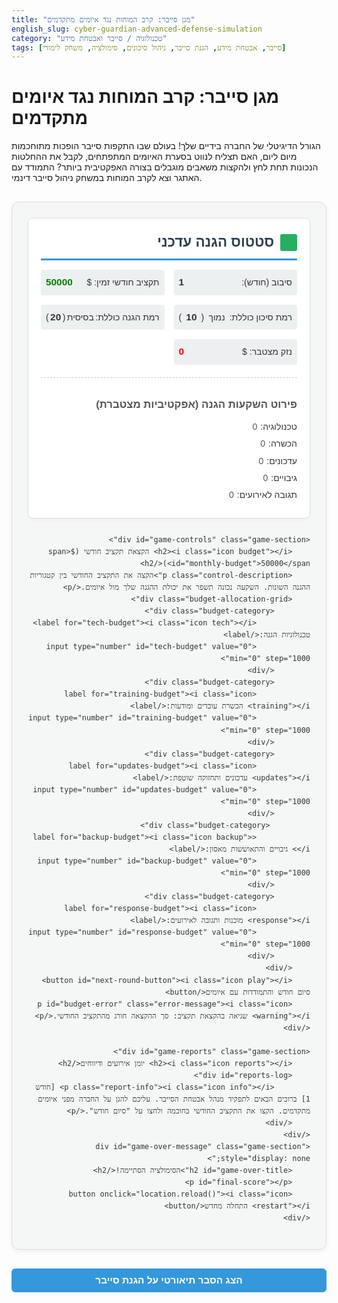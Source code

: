 ```yaml
---
title: "מגן סייבר: קרב המוחות נגד איומים מתקדמים"
english_slug: cyber-guardian-advanced-defense-simulation
category: "טכנולוגיה / סייבר ואבטחת מידע"
tags: [סייבר, אבטחת מידע, הגנת סייבר, ניהול סיכונים, סימולציה, משחק לימודי]
---
```

# מגן סייבר: קרב המוחות נגד איומים מתקדמים

הגורל הדיגיטלי של החברה בידיים שלך! בעולם שבו התקפות סייבר הופכות מתוחכמות מיום ליום, האם תצליח לנווט בסערת האיומים המתפתחים, לקבל את ההחלטות הנכונות תחת לחץ ולהקצות משאבים מוגבלים בצורה האפקטיבית ביותר? התמודד עם האתגר וצא לקרב המוחות במשחק ניהול סייבר דינמי.

<div id="game-container">
    <div id="game-stats" class="game-section">
        <h2><i class="icon shield"></i> סטטוס הגנה עדכני</h2>
        <div class="stats-grid">
            <p>סיבוב (חודש): <span id="round" class="stat-value">1</span></p>
            <p>תקציב חודשי זמין: $<span id="budget" class="stat-value colored">50000</span></p>
            <p>רמת סיכון כוללת: <span id="risk-level" class="stat-text colored">נמוך</span> (<span id="risk-value" class="stat-value">10</span>)</p>
            <p>רמת הגנה כוללת: <span id="defense-level" class="stat-text colored">בסיסית</span> (<span id="defense-value" class="stat-value">20</span>)</p>
            <p>נזק מצטבר: $<span id="damage" class="stat-value colored">0</span></p>
        </div>
         <div id="defense-breakdown">
            <h3>פירוט השקעות הגנה (אפקטיביות מצטברת)</h3>
             <p>טכנולוגיה: <span id="defense-tech" class="defense-level-value">0</span></p>
             <p>הכשרה: <span id="defense-training" class="defense-level-value">0</span></p>
             <p>עדכונים: <span id="defense-updates" class="defense-level-value">0</span></p>
             <p>גיבויים: <span id="defense-backup" class="defense-level-value">0</span></p>
             <p>תגובה לאירועים: <span id="defense-response" class="defense-level-value">0</span></p>
         </div>
    </div>

    <div id="game-controls" class="game-section">
        <h2><i class="icon budget"></i> הקצאת תקציב חודשי ($<span id="monthly-budget">50000</span>)</h2>
        <p class="control-description">הקצה את התקציב החודשי בין קטגוריות ההגנה השונות. השקעה נכונה תשפר את יכולת ההגנה שלך מול איומים.</p>
        <div class="budget-allocation-grid">
            <div class="budget-category">
                <label for="tech-budget"><i class="icon tech"></i> טכנולוגיות הגנה:</label>
                <input type="number" id="tech-budget" value="0" min="0" step="1000">
            </div>
            <div class="budget-category">
                <label for="training-budget"><i class="icon training"></i> הכשרת עובדים ומודעות:</label>
                <input type="number" id="training-budget" value="0" min="0" step="1000">
            </div>
            <div class="budget-category">
                <label for="updates-budget"><i class="icon updates"></i> עדכונים ותחזוקה שוטפת:</label>
                <input type="number" id="updates-budget" value="0" min="0" step="1000">
            </div>
             <div class="budget-category">
                <label for="backup-budget"><i class="icon backup"></i> גיבויים והתאוששות מאסון:</label>
                <input type="number" id="backup-budget" value="0" min="0" step="1000">
            </div>
            <div class="budget-category">
                <label for="response-budget"><i class="icon response"></i> מוכנות ותגובה לאירועים:</label>
                <input type="number" id="response-budget" value="0" min="0" step="1000">
            </div>
        </div>
        <button id="next-round-button"><i class="icon play"></i> סיום חודש והתמודדות עם איומים</button>
        <p id="budget-error" class="error-message"><i class="icon warning"></i> שגיאה בהקצאת תקציב: סך ההקצאה חורג מהתקציב החודשי.</p>
    </div>

    <div id="game-reports" class="game-section">
        <h2><i class="icon reports"></i> יומן אירועים ודיווחים</h2>
        <div id="reports-log">
            <p class="report-info"><i class="icon info"></i> [חודש 1] ברוכים הבאים לתפקיד מנהל אבטחת הסייבר. עליכם להגן על החברה מפני איומים מתקדמים. הקצו את התקציב החודשי בחוכמה ולחצו על "סיום חודש".</p>
        </div>
    </div>
    <div id="game-over-message" class="game-section" style="display: none;">
        <h2 id="game-over-title">הסימולציה הסתיימה!</h2>
        <p id="final-score"></p>
        <button onclick="location.reload()"><i class="icon restart"></i> התחלה מחדש</button>
    </div>
</div>

<style>
/* General Styles & Typography */
#game-container {
    font-family: 'Arial', sans-serif;
    max-width: 900px;
    margin: 30px auto;
    padding: 25px;
    border: 1px solid #ddd;
    border-radius: 12px;
    background-color: #f4f7f6;
    direction: rtl; /* Right-to-left for Hebrew */
    text-align: right;
    box-shadow: 0 4px 8px rgba(0, 0, 0, 0.05);
    color: #333;
    line-height: 1.6;
}

.game-section {
    margin-bottom: 25px;
    padding: 20px;
    border: 1px solid #e0e0e0;
    border-radius: 8px;
    background-color: #fff;
    box-shadow: 0 2px 4px rgba(0, 0, 0, 0.03);
}

h2 {
    color: #2c3e50; /* Dark Blue-Grey */
    border-bottom: 3px solid #3498db; /* Bright Blue */
    padding-bottom: 8px;
    margin-top: 0;
    margin-bottom: 15px;
    display: flex;
    align-items: center;
    font-size: 1.6em;
}

h2 .icon {
    margin-left: 10px; /* Space after icon in RTL */
    font-size: 1.2em;
}

h3 {
    color: #555;
    margin-top: 15px;
    margin-bottom: 10px;
    font-size: 1.2em;
}

p {
    margin-bottom: 10px;
}

/* Icons (placeholders, could be replaced with actual icon font/SVG) */
.icon {
    display: inline-block;
    width: 1em;
    height: 1em;
    background-size: contain;
    background-repeat: no-repeat;
    vertical-align: middle;
    margin-left: 5px;
     /* Basic visual cues for placeholder icons */
     background-color: #3498db; /* Default icon color */
     border-radius: 3px;
}
.icon.shield { background-color: #27ae60; } /* Green */
.icon.budget { background-color: #f39c12; } /* Orange */
.icon.reports { background-color: #9b59b6; } /* Purple */
.icon.warning { background-color: #e74c3c; } /* Red */
.icon.play { background-color: #27ae60; } /* Green */
.icon.restart { background-color: #e74c3c; } /* Red */
.icon.info { background-color: #3498db; } /* Blue */

/* Specific Icons for Budget Categories (placeholders) */
.icon.tech { background-color: #3498db; } /* Blue */
.icon.training { background-color: #e67e22; } /* Dark Orange */
.icon.updates { background-color: #2ecc71; } /* Emerald Green */
.icon.backup { background-color: #f1c40f; } /* Yellow */
.icon.response { background-color: #c0392b; } /* Dark Red */


/* Stats Section */
.stats-grid {
    display: grid;
    grid-template-columns: repeat(auto-fit, minmax(180px, 1fr));
    gap: 15px;
    margin-bottom: 20px;
}

#game-stats p {
    margin: 0;
    padding: 8px;
    background-color: #ecf0f1; /* Light grey */
    border-radius: 4px;
    display: flex;
    justify-content: space-between;
    align-items: center;
}

.stat-value {
    font-weight: bold;
    font-size: 1.1em;
     transition: color 0.3s ease, transform 0.3s ease; /* Animation for value changes */
}

.stat-value.highlight {
     transform: scale(1.1);
     color: #e74c3c; /* Pulse red */
}
.stat-value.colored#budget { color: green; }
.stat-value.colored#damage { color: red; }

#risk-level { transition: color 0.3s ease; }
#defense-level { transition: color 0.3s ease; }

#risk-level[data-level="נמוך"] { color: #2ecc71; } /* Green */
#risk-level[data-level="בינוני"] { color: #f39c12; } /* Orange */
#risk-level[data-level="גבוה"] { color: #e74c3c; } /* Red */

#defense-level[data-level="בסיסית"] { color: #e74c3c; } /* Red */
#defense-level[data-level="טובה"] { color: #f39c12; } /* Orange */
#defense-level[data-level="מתקדמת"] { color: #2ecc71; } /* Green */

#defense-breakdown {
    margin-top: 20px;
    padding-top: 15px;
    border-top: 1px dashed #ccc;
}
#defense-breakdown p {
    margin: 5px 0;
    padding: 0;
    background: none;
    justify-content: flex-start; /* Align items to the right in RTL */
}
#defense-breakdown span {
    font-weight: normal;
    margin-right: 5px;
    font-size: 1em;
    color: #555;
}


/* Controls Section */
.control-description {
    font-style: italic;
    color: #555;
    margin-bottom: 20px;
}

.budget-allocation-grid {
     display: grid;
     grid-template-columns: repeat(auto-fit, minmax(250px, 1fr));
     gap: 15px;
}

.budget-category {
    display: flex;
    justify-content: space-between;
    align-items: center;
    background-color: #ecf0f1; /* Light grey */
    padding: 10px;
    border-radius: 4px;
}

.budget-category label {
    flex-grow: 1;
    margin-left: 10px; /* Space between label and input */
    display: flex;
    align-items: center;
    font-weight: bold;
}

.budget-category input[type="number"] {
    width: 100px; /* Fixed width for input */
    padding: 8px;
    border: 1px solid #ccc;
    border-radius: 4px;
    text-align: left; /* Numbers should be left-aligned */
    font-size: 1em;
}

button {
    display: block;
    width: 100%;
    padding: 12px;
    background-color: #2ecc71; /* Emerald Green */
    color: white;
    border: none;
    border-radius: 6px;
    font-size: 1.1em;
    cursor: pointer;
    transition: background-color 0.3s ease, transform 0.1s ease;
    margin-top: 20px;
    font-weight: bold;
    display: flex;
    align-items: center;
    justify-content: center;
}

button:hover {
    background-color: #27ae60; /* Darker Green */
}
button:active {
     transform: scale(0.98);
}
button:disabled {
    background-color: #bdc3c7; /* Grey */
    cursor: not-allowed;
}

button .icon {
    margin-left: 8px;
    font-size: 1em;
}


.error-message {
    color: #e74c3c; /* Red */
    font-weight: bold;
    margin-top: 10px;
    display: flex;
    align-items: center;
}
.error-message .icon {
    margin-left: 5px;
}


/* Reports Section */
#reports-log {
    max-height: 250px; /* Increased height */
    overflow-y: auto;
    border: 1px solid #e0e0e0;
    padding: 15px;
    background-color: #fefefe;
    border-radius: 4px;
    display: flex;
    flex-direction: column-reverse; /* Newest reports at the top */
    gap: 10px; /* Space between report entries */
}

#reports-log p {
    margin: 0;
    padding: 10px;
    border-bottom: 1px dashed #eee;
    line-height: 1.5;
    background-color: #fff;
    border-radius: 4px;
    transition: background-color 0.3s ease;
    display: flex;
    align-items: flex-start;
}

#reports-log p:first-child { /* Target the newest report */
    border-bottom: none;
}

#reports-log p .icon {
     margin-left: 8px;
     flex-shrink: 0; /* Prevent icon from shrinking */
     font-size: 1.1em;
     position: relative;
     top: 3px; /* Adjust vertical alignment */
}

/* Report specific styles */
.report-info { color: #3498db; } /* Blue */
.report-success { color: #27ae60; font-weight: bold; } /* Green */
.report-warning { color: #f39c12; font-weight: bold; } /* Orange */
.report-critical { color: #e74c3c; font-weight: bold; background-color: #fdeded; } /* Red with light red background */


/* Explanation Section */
#explanation-button {
    display: block;
    width: 100%;
    padding: 10px;
    background-color: #3498db; /* Bright Blue */
    color: white;
    border: none;
    border-radius: 6px;
    font-size: 1.1em;
    cursor: pointer;
    transition: background-color 0.3s ease;
    margin-top: 25px;
    font-weight: bold;
}

#explanation-button:hover {
     background-color: #2980b9; /* Darker Blue */
}

#explanation-content {
    margin-top: 25px;
    padding: 20px;
    border: 1px solid #e0e0e0;
    border-radius: 8px;
    background-color: #fff;
    box-shadow: 0 2px 4px rgba(0, 0, 0, 0.03);
}

#explanation-content h2 {
     border-bottom-color: #3498db; /* Match button color */
}

#explanation-content ul {
    list-style-type: disc;
    margin-right: 25px; /* Adjust for RTL */
    padding-right: 0;
}

#explanation-content li {
    margin-bottom: 10px;
    line-height: 1.6;
}

/* Game Over Message */
#game-over-message {
    text-align: center;
    padding: 30px;
    border: 3px solid #e74c3c; /* Red border */
    border-radius: 12px;
    background-color: #fff5f5; /* Light red background */
    margin-top: 30px;
    box-shadow: 0 6px 12px rgba(0, 0, 0, 0.1);
}

#game-over-title {
    color: #e74c3c; /* Red */
    border-bottom-color: #e74c3c;
    justify-content: center;
}

#final-score {
    font-size: 1.3em;
    margin-bottom: 20px;
    color: #333;
}

#game-over-message button {
    width: auto;
    margin-top: 15px;
    background-color: #e74c3c; /* Red */
    padding: 10px 20px; /* Smaller padding for inline button */
    display: inline-flex; /* Center button */
}
#game-over-message button:hover {
    background-color: #c0392b; /* Dark Red */
}

/* Responsive Adjustments */
@media (max-width: 768px) {
    .stats-grid {
        grid-template-columns: 1fr; /* Stack stats on small screens */
    }
    .budget-allocation-grid {
         grid-template-columns: 1fr; /* Stack budget categories */
    }
    .budget-category {
        flex-direction: column; /* Stack label and input */
        align-items: flex-end; /* Align to the right in RTL */
    }
    .budget-category label {
         margin-left: 0;
         margin-bottom: 5px;
    }
    .budget-category input[type="number"] {
        width: 100%; /* Full width input on small screens */
        text-align: right; /* Keep text right aligned */
    }
}

</style>

<button id="explanation-button">הצג הסבר תיאורטי על הגנת סייבר</button>

<div id="explanation-content" style="display: none;">
    <h2><i class="icon info"></i> הסבר תיאורטי: מאחורי הקלעים של הגנת הסייבר</h2>
    <p>הסימולציה ששיחקתם מדגימה היבטים מרכזיים בניהול הגנת סייבר בארגון. אלו הנושאים העיקריים שהיא נוגעת בהם:</p>
    <ul>
        <li><strong>אנטומיה של התקפת סייבר מתקדמת (Advanced Persistent Threat - APT):</strong> התקפות אלו אינן אקראיות או פשטניות. הן מתוכננות היטב, ממוקדות בארגון ספציפי, ונמשכות זמן רב (persistent) על מנת להשיג את יעדיהן בחשאי. התוקפים משתמשים בטקטיקות מגוונות כדי לחדור, להישאר בלתי מזוהים, לאסוף מידע רגיש או לבצע נזק אסטרטגי, לעיתים קרובות תוך התאמה להגנות שהם מגלים. הן עוקבות לעיתים קרובות אחר שרשרת הרג (Kill Chain) הכוללת שלבים כמו סיור, חימוש (פיתוח נוזקה מותאמת), מסירה (החדרת הנוזקה לארגון), ניצול (הפעלת הנוזקה), התקנה (התבססות), פקודה ושליטה (C2), וביצוע הפעולות על היעד.</li>
        <li><strong>ההבדל בין איומים רגילים לאיומים מתקדמים:</strong> בעוד שאיומים רגילים (כמו סריקות פורטים המוניות או וירוסים גנריים) מנצלים חולשות ידועות ופגיעות המונית, איומים מתקדמים (כמו אלו שמדמה הסימולציה) משתמשים לעיתים קרובות בשיטות מתוחכמות יותר, קשות לזיהוי, ובהתאמה אישית לארגון המטרה. הם עשויים לכלול שימוש ב-Zero-Days (ניצול חולשות אבטחה שאינן ידועות ליצרן או לציבור), Phishing ממוקד ביותר (Spear Phishing) נגד עובדים ספציפיים, או גרסאות חדישות של Ransomware שעוקפות הגנות סטנדרטיות. הם פחות "רעשניים" ויותר חמקמקים.</li>
        <li><strong>עקרונות מודלי הגנה קריטיים:</strong>
            <ul>
                <li><strong>Defense in Depth (הגנה לעומק):</strong> העיקרון המנחה הוא לבנות שכבות מרובות של הגנה, כך שאם שכבה אחת נכשלת, שכבה אחרת תוכל לעצור או לבלום את התוקף. מדובר באסטרטגיה רב-שכבתית שמכסה את כלל נכסי הארגון: הגנה ברמת הרשת, המערכת, האפליקציה, הנתונים ואף ברמה הפיזית והאנושית. הסימולציה מדגימה זאת דרך הצורך להשקיע בתחומים שונים ומשלימים (טכנולוגיה, הכשרה, גיבויים וכו').</li>
                <li><strong>Cyber Kill Chain:</strong> מודל שמפרק התקפת סייבר לשלבים לינאריים. הבנה של שלבים אלו מאפשרת לארגונים לזהות נקודות התערבות פוטנציאליות (Indicators of Compromise - IOCs) ולפתח הגנות ספציפיות לכל שלב כדי "לשבור את השרשרת" ולעצור את ההתקפה לפני שהיא מגיעה ליעדה הסופי.</li>
            </ul>
        </li>
         <li><strong>קטגוריות מרכזיות של אסטרטגיות הגנה (השקעות בסימולציה):</strong> הסימולציה מחלקת את ההגנה לקטגוריות שונות, המשקפות תחומים חשובים שדורשים השקעה תקציבית וניהולית:
            <ul>
                <li><strong>טכנולוגיות (חומות אש, IDS/IPS, EDR):</strong> כלים אוטומטיים המהווים את עמוד השדרה הטכני של ההגנה. הם מסייעים בחסימת תעבורה זדונית, זיהוי חדירות, ובקרה על נקודות קצה.</li>
                <li><strong>הכשרת עובדים (מודעות סייבר):</strong> הגורם האנושי הוא לעיתים קרובות החוליה החלשה בשרשרת האבטחה, אך גם קו ההגנה הראשון. הכשרה מתאימה יכולה למנוע התקפות רבות המבוססות על הנדסה חברתית (כמו פישינג).</li>
                <li><strong>עדכונים ותחזוקה (Patch Management):</strong> איומים רבים מנצלים חולשות אבטחה בתוכנות ומערכות מיושנות. תחזוקה שוטפת ועדכונים בזמן סוגרים פרצות אבטחה קריטיות.</li>
                <li><strong>גיבויים והתאוששות (Backup & Disaster Recovery):</strong> במקרה של מתקפות שגורמות לנזק או אובדן מידע (כמו Ransomware), גיבויים עדכניים ותוכנית התאוששות מאפשרים לחברה להתאושש במהירות ולמזער את הנזק הכספי והתפעולי.</li>
                <li><strong>מוכנות ותגובה לאירועים (Incident Response):</strong> גם עם ההגנות הטובות ביותר, חדירות עלולות להתרחש. היכולת לנטר, לזהות אירועי אבטחה בזמן אמת, להגיב עליהם במהירות וביעילות (לבודד מערכות, לחקור את האירוע, לשקם) היא קריטית לצמצום הנזק והחזרה לפעילות תקינה.</li>
            </ul>
            הגנה אפקטיבית דורשת שילוב והשקעה מתאימה בכל התחומים הללו, תוך התחשבות באופי האיומים.</li>
        <li><strong>אתגרי ניהול סיכוני סייבר ותעדוף משאבים מוגבלים:</strong> בארגונים אמיתיים, כמו בסימולציה, תקציבי אבטחת סייבר הם לרוב מוגבלים. על מנהל אבטחת המידע להעריך את הסיכונים השונים (מהם האיומים הסבירים ביותר נגד הארגון הספציפי? מהם הנכסים הדיגיטליים הקריטיים ביותר שדורשים את ההגנה הגבוהה ביותר?) ולהחליט היכן להשקיע את המשאבים המוגבלים בצורה שתניב את ההגנה המקסימלית לאור המצב. זהו תהליך מתמיד של ניהול סיכונים ותעדוף אסטרטגי.</li>
        <li><strong>הצורך בהתאמה מתמדת לנוף איומים משתנה:</strong> עולם הסייבר דינמי מאוד. תוקפים מפתחים כל הזמן שיטות חדשות ומתוחכמות יותר. הגנות שהיו אפקטיביות אתמול עשויות להיות מיושנות מחר. לכן, ניהול אבטחת סייבר הוא תהליך מתמשך הדורש ניטור שוטף של נוף האיומים, הערכה מחדש של הסיכונים, ועדכון מתמיד של אסטרטגיות ההגנה, הטכנולוגיות, התהליכים וההכשרות. יש ללמוד מכל אירוע ולהשתפר ללא הפסקה.</li>
    </ul>
    <p>דרך הסימולציה, התנסיתם בצורך לאזן בין השקעות שונות, להתמודד עם תוצאות ההחלטות שלכם תחת לחץ, ולהבין שהגנה אפקטיבית היא תמונה רחבה יותר מסתם התקנת אנטי-וירוס או חומת אש בודדת.</p>
</div>

<script>
document.addEventListener('DOMContentLoaded', () => {
    // Get DOM elements
    const budgetEl = document.getElementById('budget');
    const monthlyBudgetEl = document.getElementById('monthly-budget');
    const roundEl = document.getElementById('round');
    const riskValueEl = document.getElementById('risk-value');
    const riskLevelEl = document.getElementById('risk-level');
    const defenseValueEl = document.getElementById('defense-value');
    const defenseLevelEl = document.getElementById('defense-level');
    const damageEl = document.getElementById('damage');
    const reportsLogEl = document.getElementById('reports-log');
    const budgetErrorEl = document.getElementById('budget-error');
    const nextRoundButton = document.getElementById('next-round-button');
    const explanationButton = document.getElementById('explanation-button');
    const explanationContentEl = document.getElementById('explanation-content');
    const gameContainerEl = document.getElementById('game-container');
    const gameOverMessageEl = document.getElementById('game-over-message');
    const finalScoreEl = document.getElementById('final-score');
    const gameOverTitleEl = document.getElementById('game-over-title');

    const defenseBreakdownEls = {
        tech: document.getElementById('defense-tech'),
        training: document.getElementById('defense-training'),
        updates: document.getElementById('defense-updates'),
        backup: document.getElementById('defense-backup'),
        response: document.getElementById('defense-response')
    };


    const budgetInputs = {
        tech: document.getElementById('tech-budget'),
        training: document.getElementById('training-budget'),
        updates: document.getElementById('updates-budget'),
        backup: document.getElementById('backup-budget'),
        response: document.getElementById('response-budget')
    };

    // Game State
    let state = {
        round: 1,
        monthlyBudget: 75000, // Increased initial budget slightly for more flexibility
        currentBudget: 75000,
        totalSpending: 0,
        defenseLevels: { // Represents cumulative investment effectiveness (decays)
            tech: 0,
            training: 0,
            updates: 0,
            backup: 0,
            response: 0
        },
        risk: 15, // Starts slightly higher
        defense: 15, // Starts slightly lower
        damage: 0,
        gameOver: false,
        maxRounds: 18, // Simulation runs for 18 months/rounds
        maxDamage: 750000 // Game over if damage exceeds this
    };

    // Configuration
    const defenseEffectiveness = { // How much 1 unit of spending adds to defense level
        tech: 0.0006, // Increased tech effectiveness slightly
        training: 0.0012,
        updates: 0.0009,
        backup: 0.0005,
        response: 0.0008
    };
     const defenseDecayRate = 0.08; // Defense levels decay slightly each round

    // Attack definitions (tuned for difficulty and impact)
    const attackTypes = [
        { name: 'ניסיון פישינג', type: 'phishing', baseRiskImpact: 5, baseDefenseNegation: 10, potentialDamage: 30000, affectedDefenses: ['training', 'tech'], defenseEffect: { training: 0.7, tech: 0.3 }, messages: { success: 'משתמש לחץ על קישור זדוני! נזק קטן נגרם, רמת הסיכון האנושי עולה.', failure: 'העובדים זיהו את הפישינג ודיווחו! המערכות חסמו את הגישה.' } },
        { name: 'התקפת נוזקה גנרית', type: 'malware', baseRiskImpact: 10, baseDefenseNegation: 15, potentialDamage: 60000, affectedDefenses: ['tech', 'updates'], defenseEffect: { tech: 0.6, updates: 0.4 }, messages: { success: 'נוזקה חמקה מהגנות! קבצים הוצפנו בחלק מהמערכות.', failure: 'האנטי-וירוס זיהה את הנוזקה ונטרל אותה בזמן.' } },
        { name: 'ניצול חולשת אבטחה ידועה', type: 'exploit', baseRiskImpact: 15, baseDefenseNegation: 20, potentialDamage: 90000, affectedDefenses: ['updates', 'tech'], defenseEffect: { updates: 0.7, tech: 0.3 }, messages: { success: 'חולשה במערכת נוצלה! התוקפים השיגו גישה למערכות פנימיות.', failure: 'העדכונים האחרונים חסמו את ניסיון הניצול.' } },
        { name: 'התקפת כופר', type: 'ransomware', baseRiskImpact: 25, baseDefenseNegation: 30, potentialDamage: 250000, affectedDefenses: ['backup', 'tech', 'response'], defenseEffect: { backup: 0.4, tech: 0.3, response: 0.3 }, messages: { success: 'התקפת כופר הצליחה! מערכות קריטיות מוצפנות, נדרש תשלום (או שחזור מגיבוי).', failure: 'תוכנית התגובה פעלה במהירות! המתקפה נעצרה לפני גרימת נזק נרחב.' } },
        { name: 'APT: סיור והתבססות ראשונית', type: 'apt-recon', baseRiskImpact: 8, baseDefenseNegation: 12, potentialDamage: 15000, affectedDefenses: ['tech', 'training'], defenseEffect: { tech: 0.5, training: 0.5 }, hidden: true, messages: { success: 'גורמים זדוניים מבצעים סיור שקט ברשת. הם התבססו בנקודת קצה בודדת.', failure: 'ניסיונות סיור זוהו ונחסמו! המערכת נשארה בטוחה.' } },
        { name: 'APT: הרחבת גישה ותנועה רוחבית', type: 'apt-lateral', baseRiskImpact: 18, baseDefenseNegation: 25, potentialDamage: 80000, affectedDefenses: ['tech', 'response'], defenseEffect: { tech: 0.6, response: 0.4 }, messages: { success: 'התוקפים התקדמו בתוך הרשת! הם השיגו גישה למערכות נוספות.', failure: 'פעילות חשודה זוהתה על ידי ה-SOC! הגישה הוגבלה במהירות.' } },
        { name: 'APT: איסוף מידע וגניבה', type: 'apt-exfil', baseRiskImpact: 22, baseDefenseNegation: 35, potentialDamage: 150000, affectedDefenses: ['tech', 'response', 'training'], defenseEffect: { tech: 0.4, response: 0.4, training: 0.2 }, messages: { success: 'מידע רגיש נגנב מהארגון! הפרצת מידע משמעותית.', failure: 'ניסיון גניבת מידע סוכל! ההגנות מנעו את הוצאת הנתונים.' } },
         { name: 'DDoS ממוקד', type: 'ddos', baseRiskImpact: 12, baseDefenseNegation: 18, potentialDamage: 40000, affectedDefenses: ['tech'], defenseEffect: { tech: 1.0 }, messages: { success: 'השרתים הופלו עקב מתקפת מניעת שירות! האתר אינו זמין.', failure: 'מערכות ה-DDoS Mitigation עמדו במבחן! התעבורה הזדונית סוננה.' } },
    ];

    // Game Functions
    function updateStatsDisplay() {
        budgetEl.textContent = state.currentBudget.toLocaleString(); // Format with commas
        roundEl.textContent = state.round;
        riskValueEl.textContent = state.risk.toFixed(0);
        defenseValueEl.textContent = state.defense.toFixed(0);
        damageEl.textContent = state.damage.toLocaleString(); // Format with commas

        // Update risk level text and color
        if (state.risk < 35) { riskLevelEl.textContent = 'נמוך'; riskLevelEl.setAttribute('data-level', 'נמוך'); }
        else if (state.risk < 70) { riskLevelEl.textContent = 'בינוני'; riskLevelEl.setAttribute('data-level', 'בינוני'); }
        else { riskLevelEl.textContent = 'גבוה'; riskLevelEl.setAttribute('data-level', 'גבוה'); }

        // Update defense level text and color
        if (state.defense < 30) { defenseLevelEl.textContent = 'חלשה'; defenseLevelEl.setAttribute('data-level', 'בסיסית'); }
        else if (state.defense < 65) { defenseLevelEl.textContent = 'סבירה'; defenseLevelEl.setAttribute('data-level', 'טובה'); }
        else { defenseLevelEl.textContent = 'מתקדמת'; defenseLevelEl.setAttribute('data-level', 'מתקדמת'); }

        // Update defense breakdown levels
         for(const category in defenseBreakdownEls) {
             defenseBreakdownEls[category].textContent = state.defenseLevels[category].toFixed(1);
         }

         // Add animation class to stats that changed significantly (optional)
         // This requires storing previous state and comparing
    }

    function logReport(message, type = 'info') { // type can be 'info', 'success', 'warning', 'critical'
        const p = document.createElement('p');
        let iconClass = 'info';
        switch(type) {
            case 'success': iconClass = 'shield'; break;
            case 'warning': iconClass = 'warning'; break;
            case 'critical': iconClass = 'warning'; break; // Using warning icon for critical
            default: iconClass = 'info';
        }
        p.innerHTML = `<i class="icon ${iconClass}"></i> [חודש ${state.round}] ${message}`;
        p.className = `report-${type}`; // Add class for styling
        reportsLogEl.prepend(p); // Add to top

        // Clean up old logs
        while (reportsLogEl.children.length > 100) { // Keep a reasonable number of logs
            reportsLogEl.removeChild(reportsLogEl.lastChild);
        }
    }

    function calculateTotalAllocated() {
        let total = 0;
        for (const category in budgetInputs) {
            total += parseInt(budgetInputs[category].value) || 0;
        }
        return total;
    }

    function applyBudgetAllocation(allocation) {
        let totalDefenseChange = 0;

        for (const category in allocation) {
            // Apply decay *before* adding new investment
            state.defenseLevels[category] *= (1 - defenseDecayRate);

             // Apply new investment
            const investment = allocation[category];
            const defenseIncrease = investment * defenseEffectiveness[category];
            state.defenseLevels[category] += defenseIncrease;
            totalDefenseChange += defenseIncrease;
        }

        // Calculate overall defense (weighted sum or average)
        // Let's use a weighted sum based on how critical each area is for overall defense feeling
         const weights = { tech: 0.3, training: 0.15, updates: 0.2, backup: 0.1, response: 0.25 };
         state.defense = Object.keys(state.defenseLevels).reduce((sum, category) => sum + (state.defenseLevels[category] * weights[category] * 2), 0); // Multiply by 2 to make levels grow faster

         // Cap defense level for display
        state.defense = Math.min(state.defense, 100);

        // Risk slightly decreases with investment in defense, but mostly increases from attacks
        // state.risk = Math.max(5, state.risk - (totalDefenseChange * 0.01)); // Minimal risk decrease from spending
    }

    function simulateAttack() {
        // --- Attack Selection ---
        // Attacks become more likely and advanced as risk and rounds increase
        let possibleAttacks = attackTypes.filter(attack => {
             // Filter based on minimum risk and round required for advanced attacks
             const minRiskForAdvanced = (attack.type === 'ransomware' || attack.type.startsWith('apt')) ? 40 : 0;
             const minRoundForAdvanced = (attack.type === 'ransomware' || attack.type.startsWith('apt')) ? 6 : 1;
             const minRoundForMid = (attack.type === 'exploit' || attack.type === 'malware') ? 3 : 1;
             const minRiskForMid = (attack.type === 'exploit' || attack.type === 'malware') ? 20 : 0;

             return state.risk >= minRiskForAdvanced && state.round >= minRoundForAdvanced ||
                    state.risk >= minRiskForMid && state.round >= minRoundForMid ||
                    (attack.type === 'phishing' || attack.type === 'malware' || attack.type === 'ddos') && state.round >= 1;
        });

        // If no advanced attacks qualify, ensure there's always a basic one
        if (possibleAttacks.length === 0) {
            possibleAttacks = attackTypes.filter(attack => !attack.hidden); // Only show non-hidden basic attacks
        }

        // Select attack probabilistically based on risk level and available types
        // Higher risk makes more severe attacks more likely
        const totalAttackWeight = possibleAttacks.reduce((sum, attack) => {
            let weight = 1; // Base weight
            if (attack.type === 'ransomware') weight = 1.5;
            if (attack.type.startsWith('apt')) weight = 1.2;
            // Increase weight significantly at higher risk
            weight += (state.risk / 100) * (attack.baseRiskImpact / 10); // Attacks with higher impact are more likely at high risk
            return sum + weight;
        }, 0);

        let randomWeight = Math.random() * totalAttackWeight;
        let selectedAttack = possibleAttacks[0]; // Default
        for(const attack of possibleAttacks) {
            let weight = 1;
            if (attack.type === 'ransomware') weight = 1.5;
            if (attack.type.startsWith('apt')) weight = 1.2;
            weight += (state.risk / 100) * (attack.baseRiskImpact / 10);
            randomWeight -= weight;
            if (randomWeight <= 0) {
                selectedAttack = attack;
                break;
            }
        }

        const attack = selectedAttack; // The chosen attack for this round

        // Don't log hidden APT recon attack if it doesn't succeed significantly
        if (!attack.hidden) {
             logReport(`איום זוהה: ${attack.name}.`, 'warning');
        }


        // --- Calculate Effective Defense vs. This Attack ---
        let effectiveDefenseAgainstAttack = 0;
        let defenseEffectivenessSum = 0;
         for(const defenseCategory of attack.affectedDefenses) {
             const effectWeight = attack.defenseEffect[defenseCategory] || 0;
             effectiveDefenseAgainstAttack += state.defenseLevels[defenseCategory] * effectWeight;
             defenseEffectivenessSum += effectWeight;
         }
         // Normalize effective defense based on weights
         effectiveDefenseAgainstAttack = defenseEffectivenessSum > 0 ? effectiveDefenseAgainstAttack / defenseEffectivenessSum : 0;


        // --- Calculate Attack Success Chance ---
        // Higher risk increases success chance
        // Higher effective defense decreases success chance
        // Attack type's base negation slightly reduces effective defense
        const riskInfluence = (state.risk / 100) * 0.4; // Risk adds up to 40% chance influence
        const defenseInfluence = (effectiveDefenseAgainstAttack / 100) * 0.6; // Defense subtracts up to 60% chance influence
        const attackNegationInfluence = (attack.baseDefenseNegation / 100) * 0.2; // Attack type negates defense slightly

        let successChance = 0.5 + riskInfluence - defenseInfluence + attackNegationInfluence; // Base 50% chance
        successChance = Math.max(0.05, Math.min(0.95, successChance)); // Clamp between 5% and 95%


        const attackSuccessful = Math.random() < successChance;

        let damageTaken = 0;
        let reportMessage = `התקפת ${attack.name}: `;
        let reportType = 'info'; // Default report type


        if (attackSuccessful) {
            // Damage calculation: based on potential damage, modified by risk and *lack* of effective defense
            damageTaken = attack.potentialDamage * (1 + (state.risk / 100) - (effectiveDefenseAgainstAttack / 100));
            damageTaken = Math.max(attack.potentialDamage * 0.3, damageTaken); // Minimum damage on a successful hit
            damageTaken = Math.round(damageTaken * (1 + (Math.random() - 0.5) * 0.3)); // Add some randomness

            state.damage += damageTaken;
            reportMessage = attack.messages.success; // Use specific success message
            reportType = (damageTaken >= attack.potentialDamage * 0.8 || attack.type.startsWith('apt')) ? 'critical' : 'warning';

            // Successful attacks significantly increase risk
            state.risk = Math.min(100, state.risk + attack.baseRiskImpact * (1 + (state.round / state.maxRounds))); // Risk increases more in later rounds
             // APT successful attacks have a larger, persistent risk increase
             if(attack.type.startsWith('apt')) {
                 state.risk = Math.min(100, state.risk + attack.baseRiskImpact * 2);
             }


        } else {
            reportMessage = attack.messages.failure; // Use specific failure message
             reportType = 'success';

            // Successfully defending slightly reduces risk and increases overall defense feeling
             state.risk = Math.max(5, state.risk - attack.baseRiskImpact * 0.3); // Small risk decrease
             state.defense = Math.min(100, state.defense + 1); // Very small bonus for successful defense
        }

         // Log report only if it's not a hidden attack or if a hidden attack was successful
        if (!attack.hidden || (attack.hidden && attackSuccessful)) {
            logReport(reportMessage + (attackSuccessful ? ` נזק מוערך: $${damageTaken.toLocaleString()}.` : ''), reportType);
        }

    }

    function checkGameOver() {
        if (state.damage >= state.maxDamage) {
            state.gameOver = true;
            gameOverTitleEl.textContent = "הסימולציה הסתיימה - כישלון!";
            finalScoreEl.textContent = `נגרם נזק מצטבר של $${state.damage.toLocaleString()}, החברה קרסה תחת הנטל הכלכלי והתדמיתי. נכשלת במשימה לאחר ${state.round} חודשים. נסה שוב והגן טוב יותר!`;
            return true;
        }
         if (state.round > state.maxRounds) {
            state.gameOver = true;
            // Calculate final score based on damage minimized and final defense/risk levels
            const damagePenalty = state.damage;
            const riskPenalty = state.risk * 8000; // Higher penalty for high final risk
            const defenseBonus = state.defense * 5000; // Higher bonus for high final defense
            const baseValue = state.maxDamage * state.maxRounds * 0.2; // Base value for completing all rounds

            const finalScore = Math.max(0, baseValue - damagePenalty - riskPenalty + defenseBonus); // Simplified score calculation

            gameOverTitleEl.textContent = "הסימולציה הסתיימה - הצלחה!";
            finalScoreEl.textContent = `עברת בהצלחה 18 חודשים! נזק מצטבר: $${state.damage.toLocaleString()}. רמת סיכון סופית: ${state.risk.toFixed(0)}. רמת הגנה סופית: ${state.defense.toFixed(0)}. ציון ההצלחה שלך: ${finalScore.toFixed(0)}$. מזל טוב, הצלת את החברה!`;
             // Change game over message style for win state
             gameOverMessageEl.style.borderColor = '#27ae60'; // Green border
             gameOverMessageEl.style.backgroundColor = '#f0fff0'; // Light green background
             gameOverTitleEl.style.color = '#27ae60'; // Green title
             gameOverMessageEl.querySelector('button').style.backgroundColor = '#2ecc71';
             gameOverMessageEl.querySelector('button').style.borderColor = '#2ecc71';

             return true;
         }
        return false;
    }

    function endRound() {
        if (state.gameOver) return;

        const allocated = calculateTotalAllocated();

        if (allocated > state.monthlyBudget) {
            budgetErrorEl.style.display = 'block';
            logReport("שגיאה בהקצאת תקציב: סך ההקצאה חורג מהתקציב החודשי הזמין.", 'critical');
            return;
        } else {
            budgetErrorEl.style.display = 'none';
        }

        // Apply allocated budget
        const allocation = {};
        for (const category in budgetInputs) {
             allocation[category] = parseInt(budgetInputs[category].value) || 0;
             // Reset input fields for next round
             budgetInputs[category].value = 0;
        }
        applyBudgetAllocation(allocation);

        // Simulate attack for the round
        simulateAttack();

        // Advance round
        state.round++;
        state.currentBudget = state.monthlyBudget; // Refresh budget for next month

        // Update display
        updateStatsDisplay();

        // Check game over conditions
        if (checkGameOver()) {
             gameContainerEl.style.display = 'none';
             gameOverMessageEl.style.display = 'block';
        } else {
            // Log start of next round
             if (state.round <= state.maxRounds) {
                logReport("מתחיל חודש חדש. נתח את הדוחות, הקצה תקציב בחוכמה והגן על החברה!", 'info');
             }
        }
    }

    // Event Listeners
    nextRoundButton.addEventListener('click', endRound);

     // Update remaining budget display as user types
     Object.values(budgetInputs).forEach(input => {
        input.addEventListener('input', () => {
            const allocated = calculateTotalAllocated();
            const remaining = state.monthlyBudget - allocated;
            budgetEl.textContent = remaining.toLocaleString(); // Format remaining budget

            if (remaining < 0) {
                budgetEl.style.color = 'red';
                budgetErrorEl.style.display = 'block';
                nextRoundButton.disabled = true;
                nextRoundButton.textContent = "תקציב חורג!";
            } else {
                 budgetEl.style.color = remaining < state.monthlyBudget * 0.2 ? 'orange' : 'green'; // Color changes based on remaining budget
                 budgetErrorEl.style.display = 'none';
                 nextRoundButton.disabled = false;
                 nextRoundButton.innerHTML = '<i class="icon play"></i> סיום חודש והתמודדות עם איומים';
            }
        });
     });


    explanationButton.addEventListener('click', () => {
        const isHidden = explanationContentEl.style.display === 'none';
        explanationContentEl.style.display = isHidden ? 'block' : 'none';
        explanationButton.textContent = isHidden ? 'הסתר הסבר תיאורטי' : 'הצג הסבר תיאורטי על הגנת סייבר';
    });

    // Initial setup
     monthlyBudgetEl.textContent = state.monthlyBudget.toLocaleString();
    updateStatsDisplay();
});
</script>
```